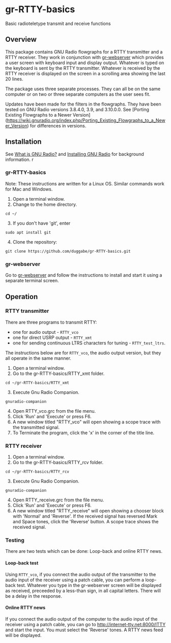 # gr-RTTY-basics

Basic radioteletype transmit and receive functions

## Overview

This package contains GNU Radio flowgraphs for a RTTY transmitter and a RTTY receiver. They work in conjunction with [gr-webserver](https://github.com/duggabe/gr-webserver) which provides a user screen with keyboard input and display output. Whatever is typed on the keyboard is sent by the RTTY transmitter. Whatever is received by the RTTY receiver is displayed on the screen in a scrolling area showing the last 20 lines.

The package uses three separate processes. They can all be on the same computer or on two or three separate computers as the user sees fit.

Updates have been made for the filters in the flowgraphs. They have been tested on GNU Radio versions 3.8.4.0, 3.9, and 3.10.0.0. See [Porting Existing Flowgraphs to a Newer Version] (https://wiki.gnuradio.org/index.php/Porting_Existing_Flowgraphs_to_a_Newer_Version) for differences in versions.

## Installation

See [What is GNU Radio?](https://wiki.gnuradio.org/index.php/What_is_GNU_Radio%3F) and [Installing GNU Radio](https://wiki.gnuradio.org/index.php/InstallingGR) for background information.
r
### gr-RTTY-basics

Note: These instructions are written for a Linux OS. Similar commands work for Mac and Windows.

1. Open a terminal window.
2. Change to the home directory.  
```
cd ~/  
```
3. If you don't have 'git', enter  
```
sudo apt install git  
```
4. Clone the repository:  
```
git clone https://github.com/duggabe/gr-RTTY-basics.git
```

### gr-webserver

Go to [gr-webserver](https://github.com/duggabe/gr-webserver) and follow the instructions to install and start it using a separate terminal screen.

## Operation

### RTTY transmitter

There are three programs to transmit RTTY:

* one for audio output - `RTTY_vco`
* one for direct USRP output - `RTTY_xmt`
* one for sending continuous LTRS characters for tuning - `RTTY_test_ltrs`.

The instructions below are for `RTTY_vco`, the audio output version, but they all operate in the same manner.

1. Open a terminal window.
2. Go to the gr-RTTY-basics/RTTY_xmt folder.  
```
cd ~/gr-RTTY-basics/RTTY_xmt
```
3. Execute Gnu Radio Companion.  
```
gnuradio-companion
```
4. Open RTTY_vco.grc from the file menu.
5. Click 'Run' and 'Execute' or press F6.
6. A new window titled "RTTY_vco" will open showing a scope trace with the transmitted signal.
7. To Terminate the program, click the 'x' in the corner of the title line.


### RTTY receiver

1. Open a terminal window.
2. Go to the gr-RTTY-basics/RTTY_rcv folder.  
```
cd ~/gr-RTTY-basics/RTTY_rcv
```
3. Execute Gnu Radio Companion.  
```
gnuradio-companion
```
4. Open RTTY_receive.grc from the file menu.
5. Click 'Run' and 'Execute' or press F6.
6. A new window titled "RTTY_receive" will open showing a chooser block with 'Normal' and 'Reverse'. If the received signal has reversed Mark and Space tones, click the 'Reverse' button. A scope trace shows the received signal.

### Testing

There are two tests which can be done: Loop-back and online RTTY news.

#### Loop-back test

Using `RTTY_vco`, if you connect the audio output of the transmitter to the audio input of the receiver using a patch cable, you can perform a loop-back test. Whatever you type in the gr-webserver screen will be displayed as received, preceeded by a less-than sign, in all capital letters. There will be a delay in the response.

#### Online RTTY news

If you connect the audio output of the computer to the audio input of the receiver using a patch cable, you can go to http://internet-tty.net:8000/ITTY and start the input. You must select the 'Reverse' tones. A RTTY news feed will be displayed.

